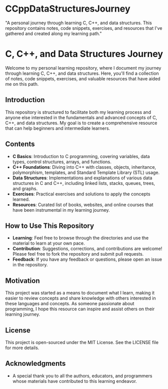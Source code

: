 # CCppDataStructuresJourney
"A personal journey through learning C, C++, and data structures. This repository contains notes, code snippets, exercises, and resources that I've gathered and created along my learning path."


# C, C++, and Data Structures Journey

Welcome to my personal learning repository, where I document my journey through learning C, C++, and data structures. Here, you'll find a collection of notes, code snippets, exercises, and valuable resources that have aided me on this path.

## Introduction

This repository is structured to facilitate both my learning process and anyone else interested in the fundamentals and advanced concepts of C, C++, and data structures. My goal is to create a comprehensive resource that can help beginners and intermediate learners.

## Contents

- **C Basics**: Introduction to C programming, covering variables, data types, control structures, arrays, and functions.
- **C++ Foundations**: Diving into C++ with classes, objects, inheritance, polymorphism, templates, and Standard Template Library (STL) usage.
- **Data Structures**: Implementations and explanations of various data structures in C and C++, including linked lists, stacks, queues, trees, and graphs.
- **Exercises**: Practical exercises and solutions to apply the concepts learned.
- **Resources**: Curated list of books, websites, and online courses that have been instrumental in my learning journey.

## How to Use This Repository

- **Learning**: Feel free to browse through the directories and use the material to learn at your own pace.
- **Contribution**: Suggestions, corrections, and contributions are welcome! Please feel free to fork the repository and submit pull requests.
- **Feedback**: If you have any feedback or questions, please open an issue in the repository.

## Motivation

This project was started as a means to document what I learn, making it easier to review concepts and share knowledge with others interested in these languages and concepts. As someone passionate about programming, I hope this resource can inspire and assist others on their learning journey.

## License

This project is open-sourced under the MIT License. See the LICENSE file for more details.

## Acknowledgments

- A special thank you to all the authors, educators, and programmers whose materials have contributed to this learning endeavor.
